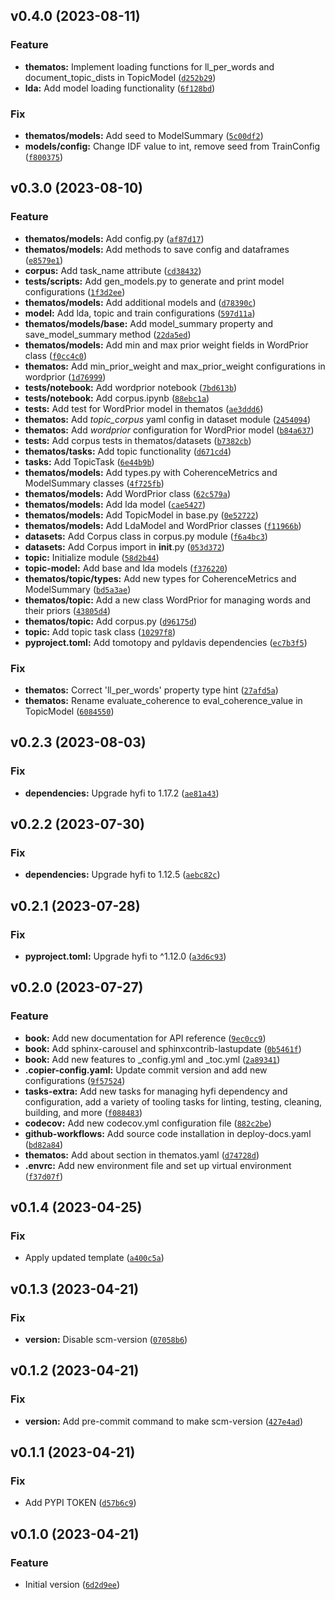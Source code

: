 <!--next-version-placeholder-->

## v0.4.0 (2023-08-11)

### Feature

* **thematos:** Implement loading functions for ll_per_words and document_topic_dists in TopicModel ([`d252b29`](https://github.com/entelecheia/thematos/commit/d252b29776521655e2c9cbff2d3d432a02344027))
* **lda:** Add model loading functionality ([`6f128bd`](https://github.com/entelecheia/thematos/commit/6f128bdc011249add52dda2e486e6e8690651922))

### Fix

* **thematos/models:** Add seed to ModelSummary ([`5c00df2`](https://github.com/entelecheia/thematos/commit/5c00df2da77e458fa01eaabed9d2a1f8d9ca50f3))
* **models/config:** Change IDF value to int, remove seed from TrainConfig ([`f800375`](https://github.com/entelecheia/thematos/commit/f80037573711e194cbc3fb89a613a703dce75067))

## v0.3.0 (2023-08-10)

### Feature

* **thematos/models:** Add config.py ([`af87d17`](https://github.com/entelecheia/thematos/commit/af87d17a65e82d47be8d40577a01b73b07af6f05))
* **thematos/models:** Add methods to save config and dataframes ([`e8579e1`](https://github.com/entelecheia/thematos/commit/e8579e174b2f2cfaa0a4fc9c1077027d23fbd2b4))
* **corpus:** Add task_name attribute ([`cd38432`](https://github.com/entelecheia/thematos/commit/cd384322319b570e09d9a767b9bc023c9453b3cd))
* **tests/scripts:** Add gen_models.py to generate and print model configurations ([`1f3d2ee`](https://github.com/entelecheia/thematos/commit/1f3d2ee9dee90aec5917fa8f93138ee920160922))
* **thematos/models:** Add additional models and ([`d78390c`](https://github.com/entelecheia/thematos/commit/d78390cb3c078395459b676e65894019bdef7975))
* **model:** Add lda, topic and train configurations ([`597d11a`](https://github.com/entelecheia/thematos/commit/597d11a59f1cd93c91d6ccc386f5e6647df0a8c9))
* **thematos/models/base:** Add model_summary property and save_model_summary method ([`22da5ed`](https://github.com/entelecheia/thematos/commit/22da5edffe96609cdc96da3b4c00288d5f631228))
* **thematos/models:** Add min and max prior weight fields in WordPrior class ([`f0cc4c0`](https://github.com/entelecheia/thematos/commit/f0cc4c00def9fa5ed9d9e1df62ebf7531e0f774e))
* **thematos:** Add min_prior_weight and max_prior_weight configurations in wordprior ([`1d76999`](https://github.com/entelecheia/thematos/commit/1d76999b948996cf8ec817c81c8af8317dc53ae8))
* **tests/notebook:** Add wordprior notebook ([`7bd613b`](https://github.com/entelecheia/thematos/commit/7bd613ba2787ecc754f6dd7afde6f95ecb8a620a))
* **tests/notebook:** Add corpus.ipynb ([`88ebc1a`](https://github.com/entelecheia/thematos/commit/88ebc1a029be0283be72c6065028d79d55d19f97))
* **tests:** Add test for WordPrior model in thematos ([`ae3ddd6`](https://github.com/entelecheia/thematos/commit/ae3ddd6b45b02cb4b9bde1c4a9f089eae79aa253))
* **thematos:** Add _topic_corpus_ yaml config in dataset module ([`2454094`](https://github.com/entelecheia/thematos/commit/24540946fdf756414cddb47e995c888010310141))
* **thematos:** Add _wordprior_ configuration for WordPrior model ([`b84a637`](https://github.com/entelecheia/thematos/commit/b84a637cf895098b00ce82c6da17f46f75f11e2b))
* **tests:** Add corpus tests in thematos/datasets ([`b7382cb`](https://github.com/entelecheia/thematos/commit/b7382cb9c3334875394fedc962c68d99b4739cfb))
* **thematos/tasks:** Add topic functionality ([`d671cd4`](https://github.com/entelecheia/thematos/commit/d671cd45118a73446c5f731d3c451e5d52c848f0))
* **tasks:** Add TopicTask ([`6e44b9b`](https://github.com/entelecheia/thematos/commit/6e44b9b5ee66c43cfc47416c45d30837fb349e23))
* **thematos/models:** Add types.py with CoherenceMetrics and ModelSummary classes ([`4f725fb`](https://github.com/entelecheia/thematos/commit/4f725fbcf03df2292c720801505a101d8ba61174))
* **thematos/models:** Add WordPrior class ([`62c579a`](https://github.com/entelecheia/thematos/commit/62c579ab218fad0a685792715e23767b908837c7))
* **thematos/models:** Add lda model ([`cae5427`](https://github.com/entelecheia/thematos/commit/cae54276517c1ba66a79ac8b32b2fa13280cc32a))
* **thematos/models:** Add TopicModel in base.py ([`0e52722`](https://github.com/entelecheia/thematos/commit/0e52722eb324a6afb97db251defd053d003054a1))
* **thematos/models:** Add LdaModel and WordPrior classes ([`f11966b`](https://github.com/entelecheia/thematos/commit/f11966bfe260eb1a9cd0ea67361c9a8fd1d8afd6))
* **datasets:** Add Corpus class in corpus.py module ([`f6a4bc3`](https://github.com/entelecheia/thematos/commit/f6a4bc31ce3701a126e5d4b8860df3733bfdc62c))
* **datasets:** Add Corpus import in __init__.py ([`053d372`](https://github.com/entelecheia/thematos/commit/053d37200d4e9dc53a5d380b6d2a3e0d002333bf))
* **topic:** Initialize module ([`58d2b44`](https://github.com/entelecheia/thematos/commit/58d2b44db644654e13dec9043a161cbe49ce00b1))
* **topic-model:** Add base and lda models ([`f376220`](https://github.com/entelecheia/thematos/commit/f376220aefd0051d51514358f3a1b0a080ce28cc))
* **thematos/topic/types:** Add new types for CoherenceMetrics and ModelSummary ([`bd5a3ae`](https://github.com/entelecheia/thematos/commit/bd5a3ae2427e1c7fe43521abfbe0798cb71d59c7))
* **thematos/topic:** Add a new class WordPrior for managing words and their priors ([`43805d4`](https://github.com/entelecheia/thematos/commit/43805d42af09a436df662979b3215dcbf968b832))
* **thematos/topic:** Add corpus.py ([`d96175d`](https://github.com/entelecheia/thematos/commit/d96175dad644bbbdc9eb1872e85473cb03cc5285))
* **topic:** Add topic task class ([`10297f8`](https://github.com/entelecheia/thematos/commit/10297f8b4a8514c8766ab2c41ec6bde006be0942))
* **pyproject.toml:** Add tomotopy and pyldavis dependencies ([`ec7b3f5`](https://github.com/entelecheia/thematos/commit/ec7b3f5f80de3f6aad01d8334437855c6f3c129f))

### Fix

* **thematos:** Correct 'll_per_words' property type hint ([`27afd5a`](https://github.com/entelecheia/thematos/commit/27afd5acf3a47c8b2b8889d9995d7fe7f9c47b71))
* **thematos:** Rename evaluate_coherence to eval_coherence_value in TopicModel ([`6084550`](https://github.com/entelecheia/thematos/commit/6084550d8b62be3c498d033575b2d4a9b3d73e92))

## v0.2.3 (2023-08-03)

### Fix

* **dependencies:** Upgrade hyfi to 1.17.2 ([`ae81a43`](https://github.com/entelecheia/thematos/commit/ae81a4344ab3eaa54aeaeeeb82b229dd511333b2))

## v0.2.2 (2023-07-30)

### Fix

* **dependencies:** Upgrade hyfi to 1.12.5 ([`aebc82c`](https://github.com/entelecheia/thematos/commit/aebc82cd67fee99ec74eb90378b8cf2464ba10c6))

## v0.2.1 (2023-07-28)

### Fix

* **pyproject.toml:** Upgrade hyfi to ^1.12.0 ([`a3d6c93`](https://github.com/entelecheia/thematos/commit/a3d6c931d4ce3c0b39cff37d5905ee4c3bdba000))

## v0.2.0 (2023-07-27)

### Feature

* **book:** Add new documentation for API reference ([`9ec0cc9`](https://github.com/entelecheia/thematos/commit/9ec0cc90add63e32f6ba3376864882a85039e583))
* **book:** Add sphinx-carousel and sphinxcontrib-lastupdate ([`0b5461f`](https://github.com/entelecheia/thematos/commit/0b5461fb5b42bab507a3df8b869b9f5d65c8b925))
* **book:** Add new features to _config.yml and _toc.yml ([`2a89341`](https://github.com/entelecheia/thematos/commit/2a89341e8234afc62ab2cea84e174e4164a1d3da))
* **.copier-config.yaml:** Update commit version and add new configurations ([`9f57524`](https://github.com/entelecheia/thematos/commit/9f5752429f51225fecb4be0247eb128b24b2f7d8))
* **tasks-extra:** Add new tasks for managing hyfi dependency and configuration, add a variety of tooling tasks for linting, testing, cleaning, building, and more ([`f088483`](https://github.com/entelecheia/thematos/commit/f08848312e6da408e717ae053f79f70a7c9660be))
* **codecov:** Add new codecov.yml configuration file ([`882c2be`](https://github.com/entelecheia/thematos/commit/882c2beefdb4c4358248fd0c255273640ac0dada))
* **github-workflows:** Add source code installation in deploy-docs.yaml ([`bd82a84`](https://github.com/entelecheia/thematos/commit/bd82a84315870c09a7cbe8b56e4d8b7b47a808b3))
* **thematos:** Add about section in thematos.yaml ([`d74728d`](https://github.com/entelecheia/thematos/commit/d74728d94b0383339b066f9bc06b64e71f3afea0))
* **.envrc:** Add new environment file and set up virtual environment ([`f37d07f`](https://github.com/entelecheia/thematos/commit/f37d07f54457db4951b8b6586cc163ba3231220d))

## v0.1.4 (2023-04-25)
### Fix
* Apply updated template ([`a400c5a`](https://github.com/entelecheia/thematos/commit/a400c5a6b5861a651e027b6a4511264a5cfd04bc))

## v0.1.3 (2023-04-21)
### Fix
* **version:** Disable scm-version ([`07058b6`](https://github.com/entelecheia/thematos/commit/07058b67ae77d92a81918f2c0add4ad025b15208))

## v0.1.2 (2023-04-21)
### Fix
* **version:** Add pre-commit command to make scm-version ([`427e4ad`](https://github.com/entelecheia/thematos/commit/427e4ad98c1069895514dbf85a70643468a513f8))

## v0.1.1 (2023-04-21)
### Fix
* Add PYPI TOKEN ([`d57b6c9`](https://github.com/entelecheia/thematos/commit/d57b6c9c0746027ae76a47d6398916ba222bcbde))

## v0.1.0 (2023-04-21)
### Feature
* Initial version ([`6d2d9ee`](https://github.com/entelecheia/thematos/commit/6d2d9eeff97fb2a3efca19784d7cb1f3d77309bb))
